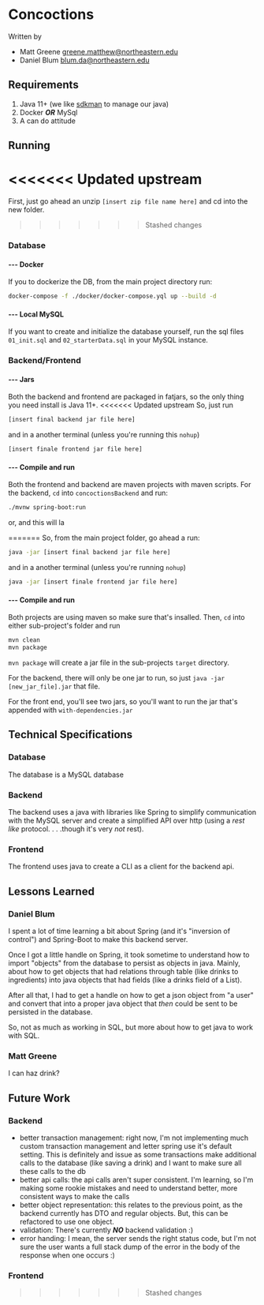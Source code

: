 # Concoctions

Written by 
- Matt Greene greene.matthew@northeastern.edu
- Daniel Blum blum.da@northeastern.edu


## Requirements
1. Java 11+ (we like [sdkman](https://sdkman.io/) to manage our java)
1. Docker ***OR*** MySql
1. A can do attitude

## Running

<<<<<<< Updated upstream
=======
First, just go ahead an unzip `[insert zip file name here]` and cd into the new folder.

>>>>>>> Stashed changes
### Database

#### **--- Docker**

If you to dockerize the DB, from the main project directory run:
```bash
docker-compose -f ./docker/docker-compose.yql up --build -d
```

#### **--- Local MySQL**

If you want to create and initialize the database yourself, run the sql files `01_init.sql` and `02_starterData.sql` in your MySQL instance.

### **Backend/Frontend**

#### **--- Jars**
Both the backend and frontend are packaged in fatjars, so the only thing you need install is Java 11+.
<<<<<<< Updated upstream
So, just run

```bash
[insert final backend jar file here]
```

and in a another terminal (unless you're running this `nohup`)

```bash
[insert finale frontend jar file here]
```


#### **--- Compile and run**
Both the frontend and backend are maven projects with maven scripts. 
For the backend, `cd` into `concoctionsBackend` and run:
```bash
./mvnw spring-boot:run
```
or, 
and this will la


=======
So, from the main project folder, go ahead a run:

```bash
java -jar [insert final backend jar file here]
```

and in a another terminal (unless you're running `nohup`)

```bash
java -jar [insert finale frontend jar file here]
```

#### **--- Compile and run**
Both projects are using maven so make sure that's insalled.
Then, `cd` into either sub-project's folder and run 

```bash
mvn clean
mvn package
```

`mvn package` will create a jar file in the sub-projects `target` directory.

For the backend, there will only be one jar to run, so just `java -jar [new_jar_file].jar` that file.

For the front end, you'll see two jars, so you'll want to run the jar that's appended with `with-dependencies.jar`

## Technical Specifications
### Database
The database is a MySQL database

### Backend 
The backend uses a java with libraries like Spring to simplify communication with the MySQL server and create a simplified API over http (using a *rest like* protocol. . . .though it's very *not* rest).

### Frontend
The frontend uses java to create a CLI as a client for the backend api.

## Lessons Learned
### Daniel Blum
I spent a lot of time learning a bit about Spring (and it's "inversion of control") and Spring-Boot to make this backend server.

Once I got a little handle on Spring, it took sometime to understand how to import "objects" from the database to persist as objects in java. Mainly, about how to get objects that had relations through table (like drinks to ingredients) into java objects that had fields (like a drinks field of a List<Ingredient>).

After all that, I had to get a handle on how to get a json object from "a user" and convert that into a proper java object that *then* could be sent to be persisted in the database.

So, not as much as working in SQL, but more about how to get java to work with SQL.

### Matt Greene
I can haz drink?

## Future Work
### Backend
- better transaction management:
right now, I'm not implementing much custom transaction management and letter spring use it's default setting.
This is definitely and issue as some transactions make additional calls to the database (like saving a drink) and I want to make sure all these calls to the db
- better api calls:
the api calls aren't super consistent. I'm learning, so I'm making some rookie mistakes and need to understand better, more consistent ways to make the calls
- better object representation:
this relates to the previous point, as the backend currently has DTO and regular objects. But, this can be refactored to use one object.
- validation:
There's currently ***NO*** backend validation :)
- error handing:
I mean, the server sends the right status code, but I'm not sure the user wants a full stack dump of the error in the body of the response when one occurs :)

### Frontend
>>>>>>> Stashed changes


